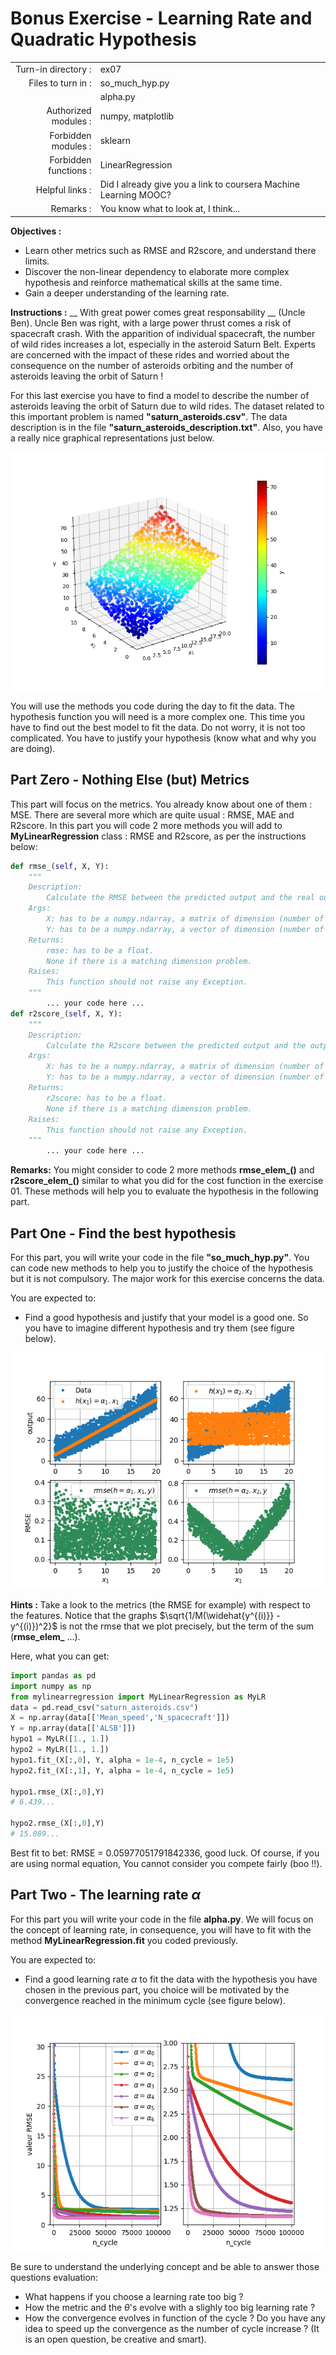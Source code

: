 # Bonus Exercise - Learning Rate and Quadratic Hypothesis

|                         |                    |
| -----------------------:| ------------------ |
|   Turn-in directory :   |  ex07              |
|   Files to turn in :    |  so_much_hyp.py    |
|                         |  alpha.py          |
|   Authorized modules :  |  numpy, matplotlib |
|   Forbidden modules :   |  sklearn           |
|   Forbidden functions : |  LinearRegression  |
|   Helpful links :       | Did I already give you a link to coursera Machine Learning MOOC? |
|   Remarks :             | You know what to look at, I think... |

**Objectives :** 
* Learn other metrics such as RMSE and R2score, and understand there limits.
* Discover the non-linear dependency to elaborate more complex hypothesis and reinforce mathematical skills at the same time.
* Gain a deeper understanding of the learning rate.

**Instructions :**
__ With great power comes great responsability __ (Uncle Ben).
Uncle Ben was right, with a large power thrust comes a risk of spacecraft crash.
With the apparition of individual spacecraft, the number of wild rides increases a lot, especially in the asteroid Saturn Belt.
Experts are concerned with the impact of these rides and worried about the consequence on the number of asteroids orbiting and the number of asteroids leaving the orbit of Saturn !

For this last exercise you have to find a model to describe the number of asteroids leaving the orbit of Saturn due to wild rides.
The dataset related to this important problem is named __"saturn_asteroids.csv"__. The data description is in the file __"saturn_asteroids_description.txt"__.
Also, you have a really nice graphical representations just below.

<img src="day01/assets/ex07_3Dplot_data.png" />

You will use the methods you code during the day to fit the data.
The hypothesis function you will need is a more complex one. This time you have to find out the best model to fit the data.
Do not worry, it is not too complicated.
You have to justify your hypothesis (know what and why you are doing).


## Part Zero - Nothing Else (but) Metrics
This part will focus on the metrics. You already know about one of them : MSE. There are several more which are quite usual : RMSE, MAE and R2score.
In this part you will code 2 more methods you will add to **MyLinearRegression** class : RMSE and R2score, as per the instructions below:
```python
def rmse_(self, X, Y):
	"""
	Description:
		Calculate the RMSE between the predicted output and the real output.
	Args:
		X: has to be a numpy.ndarray, a matrix of dimension (number of training examples, number of features).
		Y: has to be a numpy.ndarray, a vector of dimension (number of training examples, 1).
	Returns:
		rmse: has to be a float.
		None if there is a matching dimension problem.
	Raises:
		This function should not raise any Exception.
	"""
		... your code here ...
def r2score_(self, X, Y):
	"""
	Description:
		Calculate the R2score between the predicted output and the output.
	Args:
		X: has to be a numpy.ndarray, a matrix of dimension (number of training examples, number of features).
		Y: has to be a numpy.ndarray, a vector of dimension (number of training examples, 1).
	Returns:
		r2score: has to be a float.
		None if there is a matching dimension problem.
	Raises:
		This function should not raise any Exception.
	"""
		... your code here ...
```
**Remarks:**
You might consider to code 2 more methods **rmse_elem_()** and **r2score_elem_()** similar to what you did for the cost function in the exercise 01.
These methods will help you to evaluate the hypothesis in the following part.

## Part One - Find the best hypothesis
For this part, you will write your code in the file __"so_much_hyp.py"__.
You can code new methods to help you to justify the choice of the hypothesis but it is not compulsory.
The major work for this exercise concerns the data.

You are expected to:
* Find a good hypothesis and justify that your model is a good one. So you have to imagine different hypothesis and try them (see figure below).

<img src="day01/assets/ex07_hypo_test_part1.png" />

**Hints :**
Take a look to the metrics (the RMSE for example) with respect to the features.
Notice that the graphs $\sqrt{1/M(\widehat{y^{(i)}} - y^{(i)})^2}$ is not the rmse that we plot precisely, but the term of the sum (**rmse_elem_** ...).

Here, what you can get:
```python
import pandas as pd
import numpy as np
from mylinearregression import MyLinearRegression as MyLR
data = pd.read_csv("saturn_asteroids.csv")
X = np.array(data[['Mean_speed','N_spacecraft']])
Y = np.array(data[['ALSB']])
hypo1 = MyLR([1., 1.])
hypo2 = MyLR([1., 1.])
hypo1.fit_(X[:,0], Y, alpha = 1e-4, n_cycle = 1e5)
hypo2.fit_(X[:,1], Y, alpha = 1e-4, n_cycle = 1e5)

hypo1.rmse_(X[:,0],Y)
# 6.439...

hypo2.rmse_(X[:,0],Y)
# 15.089...
```
Best fit to bet: RMSE = 0.05977051791842336, good luck. Of course, if you are using normal equation, You cannot consider you compete fairly (boo !!).


## Part Two - The learning rate $\alpha$
For this part you will write your code in the file __alpha.py__.
We will focus on the concept of learning rate, in consequence, you will have to fit with the method __MyLinearRegression.fit__ you coded previously.

You are expected to:
* Find a good learning rate $\alpha$ to fit the data with the hypothesis you have chosen in the previous part, you choice will be motivated by the convergence reached in the minimum cycle (see figure below).

<img src="day01/assets/ex07_learning_rate.png" />

Be sure to understand the underlying concept and be able to answer those questions evaluation:
* What happens if you choose a learning rate too big ?
* How the metric and the $\theta$'s evolve with a slighly too big learning rate ?
* How the convergence evolves in function of the cycle ? Do you have any idea to speed up the convergence as the number of cycle increase ? (It is an open question, be creative and smart).
